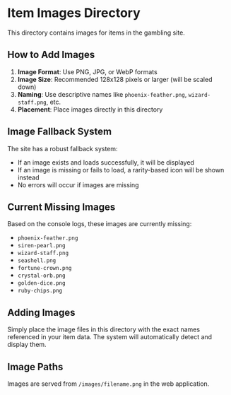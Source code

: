 # Item Images Directory

This directory contains images for items in the gambling site.

## How to Add Images

1. **Image Format**: Use PNG, JPG, or WebP formats
2. **Image Size**: Recommended 128x128 pixels or larger (will be scaled down)
3. **Naming**: Use descriptive names like `phoenix-feather.png`, `wizard-staff.png`, etc.
4. **Placement**: Place images directly in this directory

## Image Fallback System

The site has a robust fallback system:
- If an image exists and loads successfully, it will be displayed
- If an image is missing or fails to load, a rarity-based icon will be shown instead
- No errors will occur if images are missing

## Current Missing Images

Based on the console logs, these images are currently missing:
- `phoenix-feather.png`
- `siren-pearl.png`
- `wizard-staff.png`
- `seashell.png`
- `fortune-crown.png`
- `crystal-orb.png`
- `golden-dice.png`
- `ruby-chips.png`

## Adding Images

Simply place the image files in this directory with the exact names referenced in your item data. The system will automatically detect and display them.

## Image Paths

Images are served from `/images/filename.png` in the web application. 